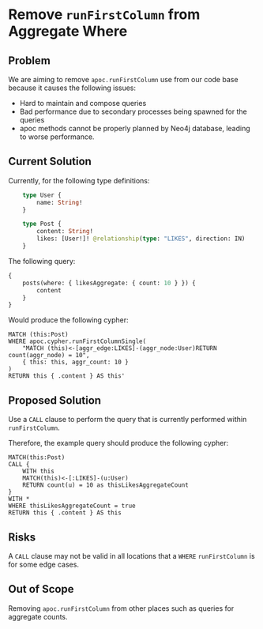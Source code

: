# Remove `runFirstColumn` from Aggregate Where

## Problem

We are aiming to remove `apoc.runFirstColumn` use from our code base because it causes the following issues:
* Hard to maintain and compose queries
* Bad performance due to secondary processes being spawned for the queries
* apoc methods cannot be properly planned by Neo4j database, leading to worse performance.

## Current Solution

Currently, for the following type definitions:

```graphql
    type User {
        name: String!
    }

    type Post {
        content: String!
        likes: [User!]! @relationship(type: "LIKES", direction: IN)
    }
```

The following query:

```graphql
{
	posts(where: { likesAggregate: { count: 10 } }) {
		content
	}
}
```

Would produce the following cypher:

```cypher
MATCH (this:Post)
WHERE apoc.cypher.runFirstColumnSingle(
    "MATCH (this)<-[aggr_edge:LIKES]-(aggr_node:User)RETURN count(aggr_node) = 10",
    { this: this, aggr_count: 10 }
)
RETURN this { .content } AS this'
```

## Proposed Solution

Use a `CALL` clause to perform the query that is currently performed within `runFirstColumn`.

Therefore, the example query should produce the following cypher:

```cypher
MATCH(this:Post)
CALL {
    WITH this
    MATCH(this)<-[:LIKES]-(u:User)
    RETURN count(u) = 10 as thisLikesAggregateCount
}
WITH *
WHERE thisLikesAggregateCount = true
RETURN this { .content } AS this
```

## Risks

A `CALL` clause may not be valid in all locations that a `WHERE` `runFirstColumn` is for some edge cases.

## Out of Scope

Removing `apoc.runFirstColumn` from other places such as queries for aggregate counts.
